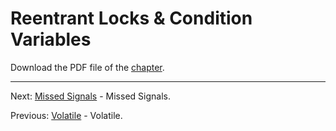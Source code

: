 # Reentrant Locks & Condition Variables

Download the PDF file of the [chapter](chapter_20.pdf).

<hr>

Next: [Missed Signals](chapter_21.md "Missed Signals") - Missed Signals.

Previous: [Volatile](chapter_19.md "Volatile") - Volatile.